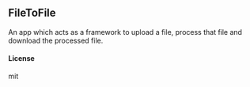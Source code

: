 ## FileToFile

An app which acts as a framework to upload a file, process that file and download the processed file.

#### License

mit